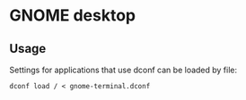 # GNOME desktop

## Usage

Settings for applications that use dconf can be loaded by file:

    dconf load / < gnome-terminal.dconf
